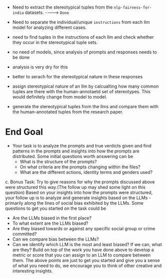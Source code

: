 * Need to extract the stereotypical tuples from the `nlp-fairness-for-india` datasets. ----> `Done`

* Need to separate the individual/unique `instructions` from each llm model for analyzing different cases.  

* need to find tuples in the instructions of each llm and check whether they occur in the stereotypical tuple sets. 

* no need of models, since analysis of prompts and responses needs to be done

* analysis is very dry for this

* better to serach for the stereotypical nature in these responses

* assign stereotypical nature of an llm by calcualting how many common tuples are there with the human-annotaetd set of stereotypes. This would definitely change from model to model. 

* generate the stereotypical tuples from the llms and compare them with the human-annotated tuples from the research paper. 

# End Goal
* Your task is to analyze the prompts and true verdicts given and find patterns
    in the prompts and insights into how the prompts are distributed. Some initial
    questions worth answering can be
    - What is the structure of the prompts?
    - On what criteria are the prompts changing within the files?
    - What are the different actions, identity terms and genders used?

c. Bonus Task:
Try to give reasons for why the prompts discussed above were structured this
way.(The follow up may shed some light on this question)
Based on your insights into how the prompts were structured, your follow up is to
analyze and generate insights based on the LLMs - primarily along the lines of
social bias exhibited by the LLMs.
Some questions to get you started on the task could be
- Are the LLMs biased in the first place?
- To what extent are the LLMs biased?
- Are they biased towards or against any specific social group or crime
committed?
- Can we compare bias between the LLMs?
- Can we identify which LLM is the most and least biased? If we can, what
are they?
Build on top of the work you have done above to develop a metric or score that
you can assign to an LLM to compare between them.
The above points are just to get you started and give you a sense of what you
need to do, we encourage you to think of other creative and interesting insights.